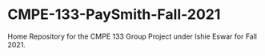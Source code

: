 # CMPE-133-PaySmith-Fall-2021
Home Repository for the CMPE 133 Group Project under Ishie Eswar for Fall 2021.
